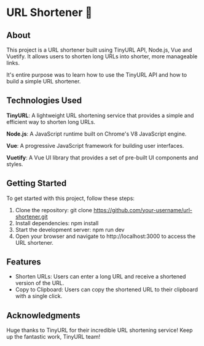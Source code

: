 # URL Shortener 🔗

## About

This project is a URL shortener built using TinyURL API, Node.js, Vue and Vuetify. It allows users to shorten long URLs into shorter, more manageable links.

It's entire purpose was to learn how to use the TinyURL API and how to build a simple URL shortener.

## Technologies Used

**TinyURL**: A lightweight URL shortening service that provides a simple and efficient way to shorten long URLs.

**Node.js**: A JavaScript runtime built on Chrome's V8 JavaScript engine.

**Vue**: A progressive JavaScript framework for building user interfaces.

**Vuetify**: A Vue UI library that provides a set of pre-built UI components and styles.

## Getting Started

To get started with this project, follow these steps:
1. Clone the repository: git clone https://github.com/your-username/url-shortener.git
2. Install dependencies: npm install
3. Start the development server: npm run dev
4. Open your browser and navigate to http://localhost:3000 to access the URL shortener.

## Features

- Shorten URLs: Users can enter a long URL and receive a shortened version of the URL.
- Copy to Clipboard: Users can copy the shortened URL to their clipboard with a single click.

## Acknowledgments

Huge thanks to TinyURL for their incredible URL shortening service! Keep up the fantastic work, TinyURL team!